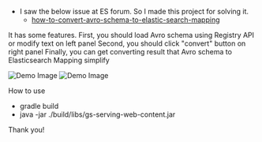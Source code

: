 * I saw the below issue at ES forum. So I made this project for solving it.
   * [how-to-convert-avro-schema-to-elastic-search-mapping](https://discuss.elastic.co/t/how-to-convert-avro-schema-to-elastic-search-mapping/114749)


It has some features.
First, you should load Avro schema using Registry API or modify text on left panel
Second, you should click "convert" button on right panel
Finally, you can get converting result that Avro schema to Elasticsearch Mapping simplify

![Demo Image](docs/readme.png?raw=true "readme")
![Demo Image](docs/passed_test.png?raw=true "passed_test")

How to use
* gradle build
* java -jar ./build/libs/gs-serving-web-content.jar

Thank you!
